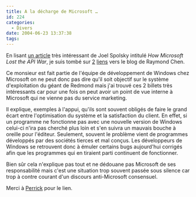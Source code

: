 ```yaml
---
title: A la décharge de Microsoft …
id: 224
categories:
  - Divers
date: 2004-06-23 13:37:38
tags:
---
```


En lisant [un article](http://www.joelonsoftware.com/articles/APIWar.html "http://www.joelonsoftware.com/articles/APIWar.html") très intéressant de Joel Spolsky intitulé _How Microsoft Lost the API War_, je suis tombé sur [2](http://weblogs.asp.net/oldnewthing/archive/2003/12/23/45481.aspx "When programs grovel into undocumented structures…") [liens](http://weblogs.asp.net/oldnewthing/archive/2003/10/15/55296.aspx "What about BOZOSLIVEHERE and TABTHETEXTOUTFORWIMPS?") vers le blog de Raymond Chen.

Ce monsieur est fait partie de l'équipe de développement de Windows chez Microsoft on ne peut donc pas dire qu'il soit objectif sur le système d'exploitation du géant de Redmond mais j'ai trouvé ces 2 billets très intéressants car pour une fois on peut avoir un point de vue interne à Microsoft qui ne vienne pas du service marketing.

Il explique, exemples à l'appui, qu'ils sont souvent obligés de faire le grand écart entre l'optimisation du système et la satisfaction du client. En effet, si un programme ne fonctionne pas avec une nouvelle version de Windows celui-ci n'ira pas cherché plus loin et s'en suivra un mauvais bouche à oreille pour l'éditeur. Seulement, souvent le problème vient de programmes développés par des sociétés tierces et mal conçus. Les développeurs de Windows se retrouvent donc à émuler certains bugs aujourd'hui corrigés afin que les programmes qui en tiraient parti continuent de fonctionner.

Bien sûr cela n'explique pas tout et ne dédouane pas Microsoft de ses responsabilité mais c'est une situation trop souvent passée sous silence car trop à contre courant d'un discours anti-Microsoft consensuel.

Merci à [Perrick](http://www.onpk.net/ ":: on pk :: weblog php - mysql - développement web &amp; connexe(s)") pour le lien.